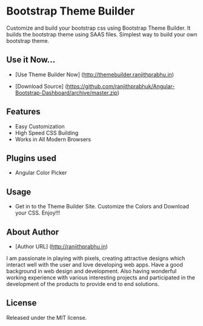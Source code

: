 # Bootstrap Theme Builder
Customize and build your bootstrap css using Bootstrap Theme Builder. It builds the bootstrap theme using SAAS files. Simplest way to build your own bootstrap theme.

## Use it Now...

* [Use Theme Builder Now] (http://themebuilder.ranjithprabhu.in)

* [Download Source]  (https://github.com/ranjithprabhuk/Angular-Bootstrap-Dashboard/archive/master.zip)

## Features
* Easy Customization
* High Speed CSS Building
* Works in All Modern Browsers

## Plugins used
* Angular Color Picker

## Usage
* Get in to the Theme Builder Site. Customize the Colors and Download your CSS. Enjoy!!!

## About Author
* [Author URL] (http://ranjithprabhu.in)

I am passionate in playing with pixels, creating attractive designs which interact well with the user and love developing web apps. Have a good background in web design and development. Also having wonderful working experience with various interesting projects and participated in the development of the products to provide end to end solutions.


## License
Released under the MIT license.
